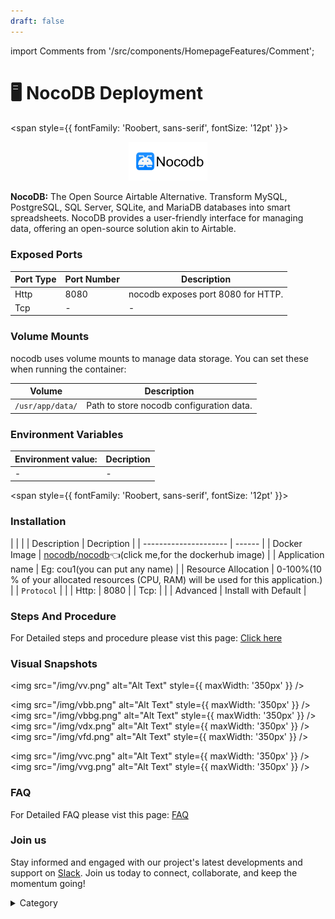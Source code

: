 ```yaml
---
draft: false
---
```

import Comments from '/src/components/HomepageFeatures/Comment';




# 🖥 NocoDB Deployment

<span style={{ fontFamily: 'Roobert, sans-serif', fontSize: '12pt' }}>

<p align="center">
  <img src="/img/e4e.png" alt="Alt Text" width="25%"/>
</p> 


**NocoDB:** The Open Source Airtable Alternative. Transform MySQL, PostgreSQL, SQL Server, SQLite, and MariaDB databases into smart spreadsheets. NocoDB provides a user-friendly interface for managing data, offering an open-source solution akin to Airtable.


### Exposed Ports

| Port Type | Port Number | Description                               |
| --------- | ----------- | ----------------------------------------- |
| Http      | 8080        | nocodb exposes port 8080 for HTTP.     |
| Tcp       | -           | -             |

### Volume Mounts

nocodb uses volume mounts to manage data storage. You can set these when running the container:

| Volume      | Description                                    |
| ----------- | ---------------------------------------------- |
| `/usr/app/data/` | Path to store nocodb configuration data.    |


### Environment Variables


|   **Environment value:**          | Decription                                                                                                               | 
| --------------------- | ------                                                                                                                   | 
|-       |  -                              |

</span>


<span style={{ fontFamily: 'Roobert, sans-serif', fontSize: '12pt' }}>

### Installation



|                       |                                                                                                                          |
|  Description          | Decription                                                                                                               | 
| --------------------- | ------                                                                                                                   | 
| Docker Image          |  [nocodb/nocodb](https://hub.docker.com/r/nocodb/nocodb)👈(click me,for the dockerhub image)                                   |
| Application name      |  Eg: cou1(you can put any name)                                                                                        | 
| Resource Allocation   |  0-100%(10 % of your allocated resources (CPU, RAM) will be used for this application.)                                  | 
| `Protocol`            |                                                                                                                          | 
|  Http:                |  8080                                                                                                                      |
|  Tcp:                 |                                                                                                                          | 
|    Advanced           |    Install with Default                                                                                                  |
                                                                  


### Steps And Procedure&#x20;

For Detailed steps and procedure please vist this page: [Click here](https://techscaleinfinite.github.io/introduction/cloud-float/Steps%20and%20procedure)



### Visual Snapshots


<img src="/img/vv.png" alt="Alt Text" style={{ maxWidth: '350px' }} />

<img src="/img/vbb.png" alt="Alt Text" style={{ maxWidth: '350px' }} /> <img src="/img/vbbg.png" alt="Alt Text" style={{ maxWidth: '350px' }} /> <img src="/img/vdx.png" alt="Alt Text" style={{ maxWidth: '350px' }} /> <img src="/img/vfd.png" alt="Alt Text" style={{ maxWidth: '350px' }} />

<img src="/img/vvc.png" alt="Alt Text" style={{ maxWidth: '350px' }} /> <img src="/img/vvg.png" alt="Alt Text" style={{ maxWidth: '350px' }} />





### FAQ

For Detailed FAQ please vist this page: [FAQ](https://techscaleinfinite.github.io/FAQ)

### Join us

Stay informed and engaged with our project's latest developments and support on [Slack](https://app.slack.com/client/T04QS32JX6E/C04QKEWE146). Join us today to connect, collaborate, and keep the momentum going!&#x20;

<details>

<summary>Category</summary>

Kubernetes, cloud computing, DevOps, cloud services, hosting platform, container orchestration, cloud infrastructure, cloud deployment, cloud management, cloud technology, cloud solutions, database, couch base

</details>

</span>

<Comments />
